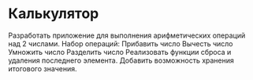 # Калькулятор
Разработать приложение для выполнения арифметических операций над 2 числами.
Набор операций:
Прибавить число
Вычесть число
Умножить число
Разделить число
Реализовать функции сброса и удаления последнего элемента. Добавить возможность хранения итогового значения.

